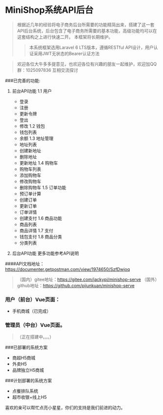 # MiniShop系统API后台
>根据近几年的经验将电子商务后台所需要的功能精简出来，搭建了这一套API后台系统，后台包含了电子商务所需要的基本功能，高级功能均可以在这套结构之上进行快速二开。
本框架将长期维护。
> >本系统框架选用Laravel 6 LTS版本，遵循RESTful API设计，用户认证采用JWT无状态的Bearer认证方法

> 欢迎各位大牛多多提意见，也欢迎各位有兴趣的朋友一起维护，欢迎加QQ群：1025097836 互相交流探讨

###已完善的功能:
1. 前台API功能
1.1 用户
	* 登录
	* 注册
	* 更新令牌
	* 登出
	* 修改
1.2 钱包
	* 钱包列表
	* 余额
1.3 地址管理
	* 地址列表
	* 创建新地址
	* 删除地址
	* 更新地址
1.4 购物车
	* 购物车列表
	* 添加购物车
	* 修改购物车
	* 删除购物车
1.5 订单功能
	* 预订单计算
	* 创建订单
	* 更新订单
	* 订单详情
	* 创建支付
1.6 商品功能
	* 商品列表
	* 商品详情
1.7 支付
	* 钱包支付
1.8 商品分类
	* 分类列表

2. 后台API功能
更多功能参考API说明


####API文档地址：https://documenter.getpostman.com/view/1974650/SzfDwjoq

>（国内）gitee地址：https://gitee.com/jackypi/minishop-serve
>（国外）github地址：https://github.com/pijunkuan/minishop-serve

### 用户（前台）Vue页面：
* 手机商城（已完成）

### 管理员（中台）Vue页面。
>（正在搭建中。。。）

###已部署的系统方案
* 商超H5商城
* 外卖H5
* 品牌独立H5商城

###计划部署的系统方案
* 点餐排队系统
* 超市收银+线上H5


喜欢的亲可以帮忙点亮小星星，你们的支持是我们前进的动力。